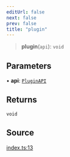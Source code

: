 ```yaml
---
editUrl: false
next: false
prev: false
title: "plugin"
---
```


> **plugin**(`api`): `void`

## Parameters

• **api**: [`PluginAPI`](/api/midnight-smoker/midnight-smoker/plugin/interfaces/pluginapi/)

## Returns

`void`

## Source

[index.ts:13](https://github.com/boneskull/midnight-smoker/blob/417858b/packages/plugin-default/src/index.ts#L13)
